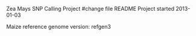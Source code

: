 Zea Mays SNP Calling Project #change file README
Project started 2013-01-03


Maize reference genome version: refgen3
